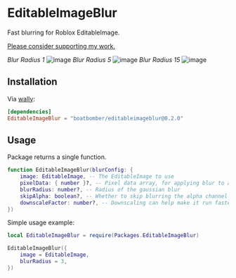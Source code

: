 # EditableImageBlur

Fast blurring for Roblox EditableImage.

[Please consider supporting my work.](https://github.com/sponsors/boatbomber)

*Blur Radius 1*
![image](https://github.com/boatbomber/EditableImageBlur/assets/40185666/12735c3f-c81b-4c4e-ae7c-e1258cb7ff2d)
*Blur Radius 5*
![image](https://github.com/boatbomber/EditableImageBlur/assets/40185666/baa961cb-045e-4e19-a32a-5612a9f330f9)
*Blur Radius 15*
![image](https://github.com/boatbomber/EditableImageBlur/assets/40185666/3bc1203e-0e3a-40b3-a67e-f53eb039b38f)

## Installation

Via [wally](https://wally.run):

```toml
[dependencies]
EditableImageBlur = "boatbomber/editableimageblur@0.2.0"
```


## Usage

Package returns a single function.

```lua
function EditableImageBlur(blurConfig: {
	image: EditableImage, -- The EditableImage to use
	pixelData: { number }?, -- Pixel data array, for applying blur to an image data that isn't yet written into the EditableImage
	blurRadius: number?, -- Radius of the gaussian blur
	skipAlpha: boolean?, -- Whether to skip blurring the alpha channel
	downscaleFactor: number?, -- Downscaling can help make it run faster for minimal loss in quality (ddownscaling won't apply if pixelData is passed)
})

```

Simple usage example:

```lua
local EditableImageBlur = require(Packages.EditableImageBlur)

EditableImageBlur({
    image = EditableImage,
    blurRadius = 3,
})
```
